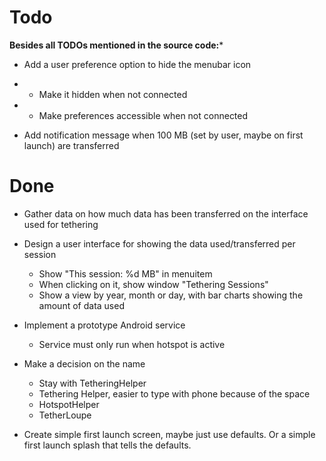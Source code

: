 # Todo

**Besides all TODOs mentioned in the source code:***

* Add a user preference option to hide the menubar icon
*   * Make it hidden when not connected
*   * Make preferences accessible when not connected

* Add notification message when 100 MB (set by user, maybe on first
    launch) are transferred

# Done

* Gather data on how much data has been transferred on the interface
    used for tethering

* Design a user interface for showing the data used/transferred per session
    * Show "This session: %d MB" in menuitem
    * When clicking on it, show window "Tethering Sessions"
    * Show a view by year, month or day, with bar charts showing the
        amount of data used

* Implement a prototype Android service
    * Service must only run when hotspot is active

* Make a decision on the name
    * Stay with TetheringHelper
    * Tethering Helper, easier to type with phone because of the space
    * HotspotHelper
    * TetherLoupe

* Create simple first launch screen, maybe just use defaults. Or a
    simple first launch splash that tells the defaults.


